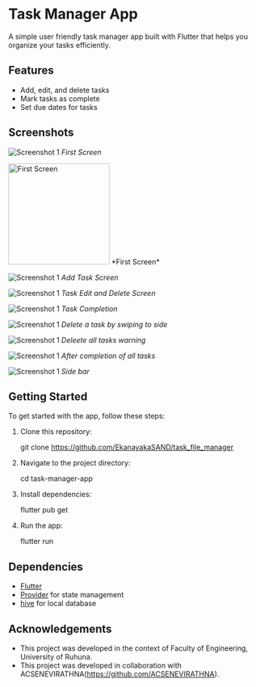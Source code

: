# Task Manager App

A simple user friendly task manager app built with Flutter that helps you organize your tasks efficiently.

## Features

- Add, edit, and delete tasks
- Mark tasks as complete
- Set due dates for tasks

## Screenshots

![Screenshot 1](screenshots/01.jpeg)
*First Screen*


<img src="screenshots/01.jpeg" alt="First Screen" width="200" />
*First Screen*

![Screenshot 1](screenshots/02.jpeg)
*Add Task Screen*

![Screenshot 1](screenshots/03.jpeg)
*Task Edit and Delete Screen*

![Screenshot 1](screenshots/04.jpeg)
*Task Completion*

![Screenshot 1](screenshots/05.jpeg)
*Delete a task by swiping to side*

![Screenshot 1](screenshots/06.jpeg)
*Deleete all tasks warning*

![Screenshot 1](screenshots/07.jpeg)
*After completion of all tasks*

![Screenshot 1](screenshots/08.jpeg)
*Side bar*

## Getting Started

To get started with the app, follow these steps:

1. Clone this repository:

    git clone https://github.com/EkanayakaSAND/task_file_manager

2. Navigate to the project directory:

    cd task-manager-app


3. Install dependencies:

    flutter pub get


4. Run the app:

    flutter run

## Dependencies

- [Flutter](https://flutter.dev/)
- [Provider](https://pub.dev/packages/provider) for state management
- [hive](https://hive.apache.org/) for local database

## Acknowledgements

  - This project was developed in the context of Faculty of Engineering, University of Ruhuna.
  - This project was developed in collaboration with ACSENEVIRATHNA(https://github.com/ACSENEVIRATHNA).
